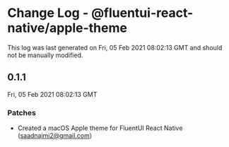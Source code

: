 # Change Log - @fluentui-react-native/apple-theme

This log was last generated on Fri, 05 Feb 2021 08:02:13 GMT and should not be manually modified.

<!-- Start content -->

## 0.1.1

Fri, 05 Feb 2021 08:02:13 GMT

### Patches

- Created a macOS Apple theme for FluentUI React Native (saadnajmi2@gmail.com)
